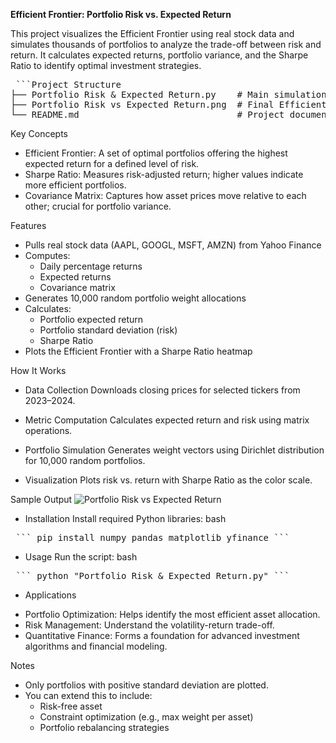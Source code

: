 **Efficient Frontier: Portfolio Risk vs. Expected Return**

This project visualizes the Efficient Frontier using real stock data and simulates thousands of portfolios to analyze the trade-off between risk and return. It calculates expected returns, portfolio variance, and the Sharpe Ratio to identify optimal investment strategies.

<pre> ```Project Structure
├── Portfolio Risk & Expected Return.py    # Main simulation and visualization script
├── Portfolio Risk vs Expected Return.png  # Final Efficient Frontier plot
└── README.md                              # Project documentation ```</pre>

Key Concepts
- Efficient Frontier: A set of optimal portfolios offering the highest expected return for a defined level of risk.
- Sharpe Ratio: Measures risk-adjusted return; higher values indicate more efficient portfolios.
- Covariance Matrix: Captures how asset prices move relative to each other; crucial for portfolio variance.

Features
- Pulls real stock data (AAPL, GOOGL, MSFT, AMZN) from Yahoo Finance
- Computes:
  * Daily percentage returns
  * Expected returns
  * Covariance matrix
- Generates 10,000 random portfolio weight allocations
- Calculates:
  * Portfolio expected return
  * Portfolio standard deviation (risk)
  * Sharpe Ratio
- Plots the Efficient Frontier with a Sharpe Ratio heatmap

How It Works
- Data Collection
Downloads closing prices for selected tickers from 2023–2024.

- Metric Computation
Calculates expected return and risk using matrix operations.

- Portfolio Simulation
Generates weight vectors using Dirichlet distribution for 10,000 random portfolios.

- Visualization
Plots risk vs. return with Sharpe Ratio as the color scale.

Sample Output
![Portfolio Risk vs Expected Return](https://github.com/user-attachments/assets/7a46ed7a-4224-4fff-b458-9335d222c0b1)

- Installation
Install required Python libraries:
bash
<pre> ``` pip install numpy pandas matplotlib yfinance ```</pre>

- Usage
Run the script:
bash
<pre> ``` python "Portfolio Risk & Expected Return.py" ```</pre>

- Applications
* Portfolio Optimization: Helps identify the most efficient asset allocation.
* Risk Management: Understand the volatility-return trade-off.
* Quantitative Finance: Forms a foundation for advanced investment algorithms and financial modeling.

Notes
- Only portfolios with positive standard deviation are plotted.
- You can extend this to include:
  * Risk-free asset
  * Constraint optimization (e.g., max weight per asset)
  * Portfolio rebalancing strategies
